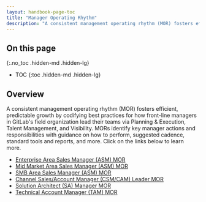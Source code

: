 ```yaml
---
layout: handbook-page-toc
title: "Manager Operating Rhythm"
description: "A consistent management operating rhythm (MOR) fosters efficient, predictable growth by codifying best practices for how front-line managers in GitLab's field organization lead their teams"
---
```


## On this page
{:.no_toc .hidden-md .hidden-lg}

- TOC
{:toc .hidden-md .hidden-lg}


## Overview
A consistent management operating rhythm (MOR) fosters efficient, predictable growth by codifying best practices for how front-line managers in GitLab's field organization lead their teams via Planning & Execution, Talent Management, and Visibility. MORs identify key manager actions and responsibilities with guidance on how to perform, suggested cadence, standard tools and reports, and more. Click on the links below to learn more.
- [Enterprise Area Sales Manager (ASM) MOR](/handbook/sales/manager-operating-rhythm/enterprise-sales/)
- [Mid Market Area Sales Manager (ASM) MOR](/handbook/sales/manager-operating-rhythm/mid-market-sales/)
- [SMB Area Sales Manager (ASM) MOR](/handbook/sales/manager-operating-rhythm/smb-sales/)
- [Channel Sales/Account Manager (CSM/CAM) Leader MOR](/handbook/sales/manager-operating-rhythm/channel-sales/)
- [Solution Architect (SA) Manager MOR](/handbook/sales/manager-operating-rhythm/solution-architects/)
- [Technical Account Manager (TAM) MOR](/handbook/sales/manager-operating-rhythm/technical-account-managers/)
